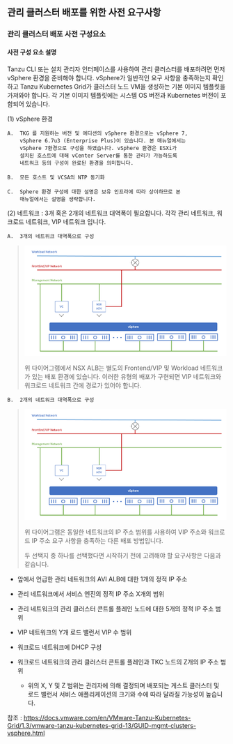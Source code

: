 ## 관리 클러스터 배포를 위한 사전 요구사항

### 관리 클러스터 배포 사전 구성요소

#### 사전 구성 요소 설명

Tanzu CLI 또는 설치 관리자 인터페이스를 사용하여 관리 클러스터를
배포하려면 먼저 vSphere 환경을 준비해야 합니다. vSphere가 일반적인 요구
사항을 충족하는지 확인하고 Tanzu Kubernetes Grid가 클러스터 노드 VM을
생성하는 기본 이미지 템플릿을 가져와야 합니다. 각 기본 이미지 템플릿에는
시스템 OS 버전과 Kubernetes 버전이 포함되어 있습니다.

(1) vSphere 환경

    A.  TKG 를 지원하는 버전 및 에디션의 vSphere 환경으로는 vSphere 7,
        vSphere 6.7u3 (Enterprise Plus)이 있습니다. 본 매뉴얼에서는
        vSphere 7환경으로 구성을 하였습니다. vSphere 환경은 ESXi가
        설치된 호스트에 대해 vCenter Server를 통한 관리가 가능하도록
        네트워크 등의 구성이 완료된 환경을 의미합니다.

    B.  모든 호스트 및 VCSA의 NTP 동기화

    C.  Sphere 환경 구성에 대한 설명은 보유 인프라에 따라 상이하므로 본
        매뉴얼에서는 설명을 생략합니다.

(2) 네트워크 : 3개 혹은 2개의 네트워크 대역폭이 필요합니다. 각각 관리
    네트워크, 워크로드 네트워크, VIP 네트워크 입니다.

    A.  3개의 네트위크 대역폭으로 구성

> ![](images/pre-requirements1.png)
>
> 위 다이어그램에서 NSX ALB는 별도의 Frontend/VIP 및 Workload 네트워크가
> 있는 배포 환경에 있습니다. 이러한 유형의 배포가 구현되면 VIP
> 네트워크와 워크로드 네트워크 간에 경로가 있어야 합니다.

    B.  2개의 네트워크 대역폭으로 구성

> ![](images/pre-requirements1.png)
>
> 위 다이어그램은 동일한 네트워크의 IP 주소 범위를 사용하여 VIP 주소와
> 워크로드 IP 주소 요구 사항을 충족하는 다른 배포 방법입니다.
>
> 두 선택지 중 하나를 선택했다면 시작하기 전에 고려해야 할 요구사항은
> 다음과 같습니다.

-   앞에서 언급한 관리 네트워크의 AVI ALB에 대한 1개의 정적 IP 주소

-   관리 네트워크에서 서비스 엔진의 정적 IP 주소 X개의 범위

-   관리 네트워크의 관리 클러스터 콘트롤 플레인 노드에 대한 5개의 정적
    IP 주소 범위

-   VIP 네트워크의 Y개 로드 밸런서 VIP 수 범위

-   워크로드 네트워크에 DHCP 구성

-   워크로드 네트워크의 관리 클러스터 콘트롤 플레인과 TKC 노드의 Z개의
    IP 주소 범위

    -   위의 X, Y 및 Z 범위는 관리자에 의해 결정되며 배포되는 게스트
        클러스터 및 로드 밸런서 서비스 애플리케이션의 크기와 수에 따라
        달라질 가능성이 높습니다.

참조 :
<https://docs.vmware.com/en/VMware-Tanzu-Kubernetes-Grid/1.3/vmware-tanzu-kubernetes-grid-13/GUID-mgmt-clusters-vsphere.html>
